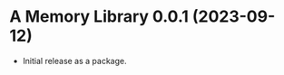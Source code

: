 A Memory Library 0.0.1 (2023-09-12)
======================================
* Initial release as a package.
